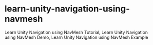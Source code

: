 # learn-unity-navigation-using-navmesh
Learn Unity Navigation using NavMesh Tutorial, Learn Unity Navigation using NavMesh Demo, Learn Unity Navigation using NavMesh Example
